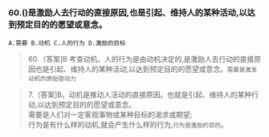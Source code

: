 ### 60.()是激励人去行动的直接原因,也是引起、维持人的某种活动,以达到预定目的的愿望或意念。
    A.需要 B.动机 C.人的行为 D.激励的目标

>   60.〔答案]B 考查动机。人的行为是由动机决定的,是激励人去行动的直接原因也是引起、维持人的某种活动,以达到预定目的的愿望或意念。`需要是激发动机的原始驱动力`

>   7.〔答案]B。动机是推动人活动的直接原因。也就是引起、维持人的某种行动,以达到预定目的的愿望或意念。     
    需要是人们对一定客观事物或某种目标的渴求或期望;     
    行为是有什么样的动机,就会产生什么样的行为,`行为是激励的目的`。         